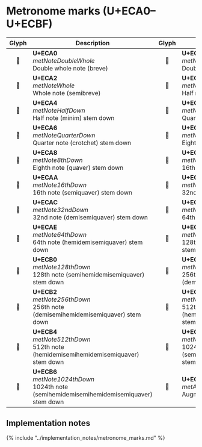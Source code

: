 Metronome marks (U+ECA0–U+ECBF)
===============================

| **Glyph** | **Description** | **Glyph** | **Description**
| :-------: | --------------- | :-------: | ---------------
|<span class="bravura_large">&#xeca0;</span> | **U+ECA0**<br/>*metNoteDoubleWhole*<br/>Double whole note (breve) | <span class="bravura_large">&#xeca1;</span> | **U+ECA1**<br/>*metNoteDoubleWholeSquare*<br/>Double whole note (square)
|<span class="bravura_large">&#xeca2;</span> | **U+ECA2**<br/>*metNoteWhole*<br/>Whole note (semibreve) | <span class="bravura_large">&#xeca3;</span> | **U+ECA3**<br/>*metNoteHalfUp*<br/>Half note (minim) stem up
|<span class="bravura_large">&#xeca4;</span> | **U+ECA4**<br/>*metNoteHalfDown*<br/>Half note (minim) stem down | <span class="bravura_large">&#xeca5;</span> | **U+ECA5**<br/>*metNoteQuarterUp*<br/>Quarter note (crotchet) stem up
|<span class="bravura_large">&#xeca6;</span> | **U+ECA6**<br/>*metNoteQuarterDown*<br/>Quarter note (crotchet) stem down | <span class="bravura_large">&#xeca7;</span> | **U+ECA7**<br/>*metNote8thUp*<br/>Eighth note (quaver) stem up
|<span class="bravura_large">&#xeca8;</span> | **U+ECA8**<br/>*metNote8thDown*<br/>Eighth note (quaver) stem down | <span class="bravura_large">&#xeca9;</span> | **U+ECA9**<br/>*metNote16thUp*<br/>16th note (semiquaver) stem up
|<span class="bravura_large">&#xecaa;</span> | **U+ECAA**<br/>*metNote16thDown*<br/>16th note (semiquaver) stem down | <span class="bravura_large">&#xecab;</span> | **U+ECAB**<br/>*metNote32ndUp*<br/>32nd note (demisemiquaver) stem up
|<span class="bravura_large">&#xecac;</span> | **U+ECAC**<br/>*metNote32ndDown*<br/>32nd note (demisemiquaver) stem down | <span class="bravura_large">&#xecad;</span> | **U+ECAD**<br/>*metNote64thUp*<br/>64th note (hemidemisemiquaver) stem up
|<span class="bravura_large">&#xecae;</span> | **U+ECAE**<br/>*metNote64thDown*<br/>64th note (hemidemisemiquaver) stem down | <span class="bravura_large">&#xecaf;</span> | **U+ECAF**<br/>*metNote128thUp*<br/>128th note (semihemidemisemiquaver) stem up
|<span class="bravura_large">&#xecb0;</span> | **U+ECB0**<br/>*metNote128thDown*<br/>128th note (semihemidemisemiquaver) stem down | <span class="bravura_large">&#xecb1;</span> | **U+ECB1**<br/>*metNote256thUp*<br/>256th note (demisemihemidemisemiquaver) stem up
|<span class="bravura_large">&#xecb2;</span> | **U+ECB2**<br/>*metNote256thDown*<br/>256th note (demisemihemidemisemiquaver) stem down | <span class="bravura_large">&#xecb3;</span> | **U+ECB3**<br/>*metNote512thUp*<br/>512th note (hemidemisemihemidemisemiquaver) stem up
|<span class="bravura_large">&#xecb4;</span> | **U+ECB4**<br/>*metNote512thDown*<br/>512th note (hemidemisemihemidemisemiquaver) stem down | <span class="bravura_large">&#xecb5;</span> | **U+ECB5**<br/>*metNote1024thUp*<br/>1024th note (semihemidemisemihemidemisemiquaver) stem up
|<span class="bravura_large">&#xecb6;</span> | **U+ECB6**<br/>*metNote1024thDown*<br/>1024th note (semihemidemisemihemidemisemiquaver) stem down | <span class="bravura_large">&#xecb7;</span> | **U+ECB7**<br/>*metAugmentationDot*<br/>Augmentation dot

Implementation notes
---------------------

{% include "../implementation_notes/metronome_marks.md" %}